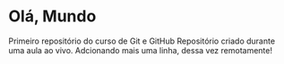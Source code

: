 # Olá, Mundo
 Primeiro repositório do curso de Git e GitHub
 Repositório criado durante uma aula ao vivo.
 Adcionando mais uma linha, dessa vez remotamente!

